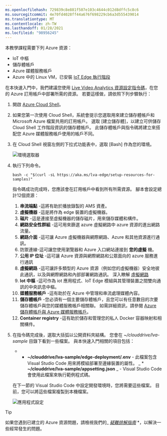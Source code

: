 ```yaml
---
ms.openlocfilehash: 729839c8e881f507e103c4644c012d8dffc5c8c6
ms.sourcegitcommit: 4e70fd4028ff44a676f698229cb6a3d555439014
ms.translationtype: MT
ms.contentlocale: zh-TW
ms.lasthandoff: 01/28/2021
ms.locfileid: "98956245"
---
```

本教學課程需要下列 Azure 資源：

* IoT 中樞
* 儲存體帳戶
* Azure 媒體服務帳戶
* Azure 中的 Linux VM，已安裝 [IoT Edge 執行階段](../../../../../iot-edge/how-to-install-iot-edge.md)

在本快速入門中，我們建議您使用 [Live Video Analytics 資源設定指令碼](https://github.com/Azure/live-video-analytics/tree/master/edge/setup)，在您的 Azure 訂用帳戶中部署所需的資源。 若要這樣做，請依照下列步驟執行：

1. 開啟 [Azure Cloud Shell](https://shell.azure.com)。
1. 如果您第一次使用 Cloud Shell，系統會提示您選取用來建立儲存體帳戶和 Microsoft Azure 檔案共用的訂用帳戶。 選取 [建立儲存體]，以建立可供儲存 Cloud Shell 工作階段資訊的儲存體帳戶。 此儲存體帳戶與指令碼將建立來搭配您 Azure 媒體服務帳戶使用的帳戶不同。
1. 在 Cloud Shell 視窗左側的下拉式功能表中，選取 [Bash] 作為您的環境。

    ![環境選取器](../../../media/quickstarts/env-selector.png)
1. 執行下列命令。

    ```
    bash -c "$(curl -sL https://aka.ms/lva-edge/setup-resources-for-samples)"
    ```
    
    指令碼成功完成時，您應該會在訂用帳戶中看到所有所需資源。 腳本會設定總計12個資源：
    1. **串流端點** -這將有助於播放錄製的 AMS 資產。
    1. **虛擬機器** -這是將作為 edge 裝置的虛擬機器。
    1. **磁片** -這是連接至虛擬機器的儲存磁片，用來儲存媒體和構件。
    1. **網路安全性群組** -這可用來篩選 azure 虛擬網路中 azure 資源的進出網路流量。
    1. **網路介面** -這可讓 Azure 虛擬機器與網際網路、Azure 和其他資源進行通訊。
    1. 防禦連線-這可讓您使用瀏覽器和 Azure 入口網站連接到 **您的虛擬** 機。
    1. **公用 IP 位址** -這可讓 Azure 資源與網際網路和公眾面向的 azure 服務進行通訊
    1. **虛擬網路** -這可讓許多類型的 Azure 資源（例如您的虛擬機器）安全地彼此通訊，以及與網際網路和內部部署網路通訊。 深入瞭解 [虛擬網路](https://docs.microsoft.com/azure/virtual-network/virtual-networks-overview)
    1. **Iot 中樞** -這可作為 iot 應用程式、IoT Edge 模組與其管理裝置之間雙向通訊的中央訊息中樞。
    1. **媒體服務帳戶** -這有助於在 Azure 中管理和串流處理媒體內容。
    1. **儲存體帳戶** -您必須有一個主要儲存體帳戶，且您可以有任意數目的次要儲存體帳戶與您的媒體服務帳戶相關聯。 如需詳細資訊，請參閱 [Azure 儲存體帳戶與 Azure 媒體服務帳戶](https://docs.microsoft.com/azure/media-services/latest/storage-account-concept)。
    1. **Container registry** -這有助於儲存和管理您的私人 Docker 容器映射和相關構件。

1. 在指令碼完成後，選取大括弧以公開資料夾結構。 您會在 *~/clouddrive/lva-sample* 目錄下看到一些檔案。 與本快速入門相關的項目包括：

     * * **~/clouddrive/lva-sample/edge-deployment/.env** - 此檔案包含 Visual Studio Code 用來將模組部署至邊緣裝置的屬性。
     _ * **~/clouddrive/lva-sample/appsetting.json** _ - Visual Studio Code 會使用此檔案來執行範例程式碼。
     
    在下一節的 Visual Studio Code 中設定開發環境時，您將需要這些檔案。 目前，您可以將這些檔案複製到本機檔案。
    
    ![應用程式設定](../../../media/quickstarts/clouddrive.png)

> [!TIP]
> 如果您遇到已建立的 Azure 資源問題，請檢視我們的_ *[疑難排解指南](../../../troubleshoot-how-to.md#common-error-resolutions)* *，以解決一些經常發生的問題。